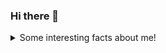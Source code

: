 ### Hi there 👋

<details>
  <summary>Some interesting facts about me!</summary>
  <br>

  - I am a Computer Science Student pursuing B.Tech. 

  - I have interest in working on Web Development and Android Development Projects

  - I am curruntly exploring the Field of Augmented Reality

  ![My github stats](https://github-readme-stats.vercel.app/api?username=kartikeysemwal&show_icons=true)

</details>

<!--
**kartikeysemwal/kartikeysemwal** is a ✨ _special_ ✨ repository because its `README.md` (this file) appears on your GitHub profile.

Here are some ideas to get you started:

- 🔭 I’m currently working on ...
- 🌱 I’m currently learning ...
- 👯 I’m looking to collaborate on ...
- 🤔 I’m looking for help with ...
- 💬 Ask me about ...
- 📫 How to reach me: ...
- 😄 Pronouns: ...
- ⚡ Fun fact: ...
-->
